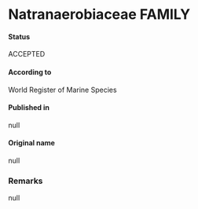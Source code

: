 Natranaerobiaceae FAMILY
=======

#### Status
ACCEPTED

#### According to
World Register of Marine Species

#### Published in
null

#### Original name
null

### Remarks
null